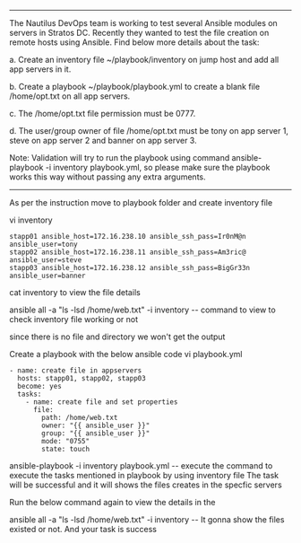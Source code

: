---
The Nautilus DevOps team is working to test several Ansible modules on servers in Stratos DC. Recently they wanted to test the file creation on remote hosts using Ansible. 
Find below more details about the task:

a. Create an inventory file ~/playbook/inventory on jump host and add all app servers in it.

b. Create a playbook ~/playbook/playbook.yml to create a blank file /home/opt.txt on all app servers.

c. The /home/opt.txt file permission must be 0777.

d. The user/group owner of file /home/opt.txt must be tony on app server 1, steve on app server 2 and banner on app server 3.

Note: Validation will try to run the playbook using command ansible-playbook -i inventory playbook.yml, so please make sure the playbook works this way without passing any extra arguments.

----

As per the instruction move to playbook folder and create inventory file

vi inventory
```
stapp01 ansible_host=172.16.238.10 ansible_ssh_pass=Ir0nM@n  ansible_user=tony
stapp02 ansible_host=172.16.238.11 ansible_ssh_pass=Am3ric@  ansible_user=steve
stapp03 ansible_host=172.16.238.12 ansible_ssh_pass=BigGr33n  ansible_user=banner
```
cat inventory to view the file details

ansible all -a "ls -lsd /home/web.txt" -i inventory  -- command to view to check inventory file working or not

since there is no file and directory we won't get the output

Create a playbook with the below ansible code vi playbook.yml
```
- name: create file in appservers
  hosts: stapp01, stapp02, stapp03
  become: yes
  tasks:
    - name: create file and set properties
      file:
        path: /home/web.txt
        owner: "{{ ansible_user }}"
        group: "{{ ansible_user }}"
        mode: "0755"
        state: touch
```
ansible-playbook -i inventory playbook.yml -- execute the command to execute the tasks mentioned in playbook by using inventory file
The task will be successful and it will shows the files creates in the specfic servers

Run the below command again to view the details in the 

ansible all -a "ls -lsd /home/web.txt" -i inventory -- It gonna show the files existed or not. And your task is success
